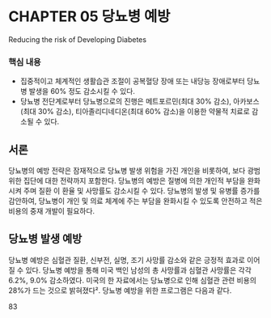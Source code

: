 # CHAPTER 05 당뇨병 예방
Reducing the risk of Developing Diabetes

### 핵심 내용
- 집중적이고 체계적인 생활습관 조절이 공복혈당 장애 또는 내당능 장애로부터 당뇨병 발생을 60% 정도 감소시킬 수 있다.
- 당뇨병 전단계로부터 당뇨병으로의 진행은 메트포르민(최대 30% 감소), 아카보스(최대 30% 감소), 티아졸리디네디온(최대 60% 감소)을 이용한 약물적 치료로 감소될 수 있다.

## 서론
당뇨병의 예방 전략은 잠재적으로 당뇨병 발생 위험을 가진 개인을 비롯하여, 보다 광범위한 집단에 대한 전략까지 포함한다. 당뇨병의 예방은 질병에 의한 개인적 부담을 완화시켜 주며 질환 이 환율 및 사망률도 감소시킬 수 있다. 당뇨병의 발생 및 유병률 증가를 감안하여, 당뇨병이 개인 및 의료 체계에 주는 부담을 완화시킬 수 있도록 안전하고 적은 비용의 중재 개발이 필요하다.

## 당뇨병 발생 예방
당뇨병 예방은 심혈관 질환, 신부전, 실명, 조기 사망률 감소와 같은 긍정적 효과로 이어질 수 있다. 당뇨병 예방을 통해 미국 백인 남성의 총 사망률과 심혈관 사망률은 각각 6.2%, 9.0% 감소하였다. 미국의 한 자료에서는 당뇨병으로 인해 심혈관 관련 비용의 28%가 드는 것으로 밝혀졌다². 당뇨병 예방을 위한 프로그램은 다음과 같다.

<PAGE>83
